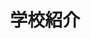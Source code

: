 ---
title: '学校紹介'
photo: '/images/photoIntroduce.png'
logo: '/images/newExperience.png'
textup: '桐朋での学校生活について紹介いたします。個別のご相談に加えて、本校の自主教材等もご覧いただけます。'
schedule1: '9月11日（土）13:00~16:00 '
schedule2: '9月12日（日）9:30~11:30　13:00~15:00'
builing: '中学教室棟'
floor: '4' 
location: '3-3'
catgoly: '1'
url: ''
url2: ''
isUploaded: false
---